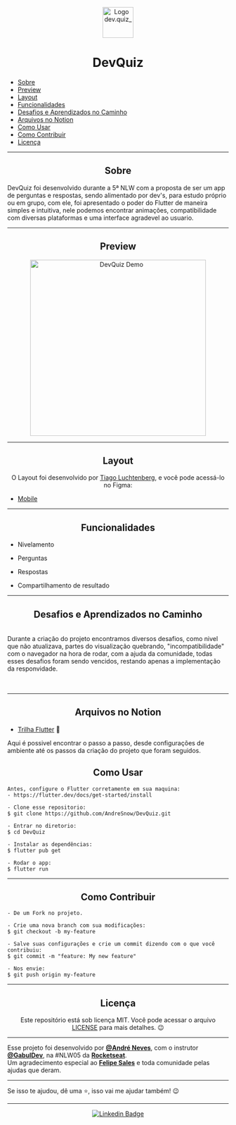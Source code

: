 <p align="center">
      <img src="https://i.ibb.co/NrShtCK/Screenshot-20210503-222100-min.png" width="70" alt="Logo dev.quiz_"/>
</p>

<h1 align="center">DevQuiz</h1>

   <p>
   
   - [Sobre](#sobre)
   - [Preview](#preview)
   - [Layout](#layout)
   - [Funcionalidades](#Funcionalidades)
   - [Desafios e Aprendizados no Caminho](#desafios-e-aprendizados-no-caminho)
   - [Arquivos no Notion](#arquivos-no-notion)
   - [Como Usar](#como-usar)
   - [Como Contribuir](#como-contribuir)
   - [Licença](#licença)

   </p>

---

<h2 align="center">Sobre</h2>

DevQuiz foi desenvolvido durante a 5ª NLW com a proposta de ser um app de perguntas e respostas, sendo alimentado por dev's, para estudo próprio ou em grupo, com ele, foi apresentado o poder do Flutter de maneira simples e intuitiva, nele podemos encontrar animações, compatibilidade com diversas plataformas e uma interface agradevel ao usuario.
<p align="center">

   <a href=""></a>
</p>

---

<h2 align="center">Preview</h2>

   <p align="center">
      <img src="https://i.ibb.co/ctv6qY1/20210503-211943-min.gif" width="400" alt="DevQuiz Demo">
   </p>

---

<h2 align="center">Layout</h2>

   <p align="center">
      O Layout foi desenvolvido por <a href="https://www.linkedin.com/in/tiagoluchtenberg/">Tiago Luchtenberg</a>, e você pode acessá-lo no Figma:
   
   - <a href="https://www.figma.com/file/XaC3pgD1B0iLSWLTsUqxIe/DevQuiz-(Copy)?node-id=0%3A1">Mobile</a>
   </p>

---

<h2 align="center">Funcionalidades</h2>

   <p>
   
- Nivelamento
- Perguntas
- Respostas
- Compartilhamento de resultado
  
   </p>

---

<h2 align="center">Desafios e Aprendizados no Caminho</h2>

   <p>
    <br> 
    <a>Durante a criação do projeto encontramos diversos desafios, como nivel que não atualizava, partes do visualização quebrando, "incompatibilidade" com o navegador na hora de rodar, com a ajuda da comunidade, todas esses desafios foram sendo vencidos, restando apenas a implementação da responvidade.</a><br>
    <br>
    <br>
   </p>

---

<h2 align="center">Arquivos no Notion</h2>

- [Trilha Flutter](https://www.notion.so/Trilha-Flutter-a306b8d8751b4f76a7a1fc8f29db6d65) 🚀

Aqui é possivel encontrar o passo a passo, desde configurações de ambiente até os passos da criação do projeto que foram seguidos.

<h2 align="center">Como Usar</h2>

   ```
   Antes, configure o Flutter corretamente em sua maquina:
   - https://flutter.dev/docs/get-started/install
   
   - Clone esse repositorio:
   $ git clone https://github.com/AndreSnow/DevQuiz.git

   - Entrar no diretorio:
   $ cd DevQuiz

   - Instalar as dependências:
   $ flutter pub get

   - Rodar o app: 
   $ flutter run
   ```

---

<h2 align="center">Como Contribuir</h2>

   ```
   - De um Fork no projeto. 

   - Crie uma nova branch com sua modificações:
   $ git checkout -b my-feature

   - Salve suas configurações e crie um commit dizendo com o que você contribuiu:
   $ git commit -m "feature: My new feature"

   - Nos envie:
   $ git push origin my-feature
   ```

---

<h2 align="center">Licença</h2>

<p align="center">
   Este repositório está sob licença MIT. Você pode acessar o arquivo <a href="https://github.com/AndreSnow/DevQuiz/blob/master/LICENSE">LICENSE</a> para mais detalhes. 😉
</p>

   ---

   Esse projeto foi desenvolvido por **[@André Neves](https://www.linkedin.com/in/andré-n-922181a6/)**, com o instrutor **[@GabulDev](https://www.linkedin.com/in/gabuldev/)**, na #NLW05 da **[Rocketseat](https://rocketseat.com.br/)**.<br>
   Um agradecimento especial ao **[Felipe Sales](https://github.com/felipecastrosales)** e toda comunidade pelas ajudas que deram. 

---
   
   Se isso te ajudou, dê uma ⭐, isso vai me ajudar também!
    😉

---

   <div align="center">

   [![Linkedin Badge](https://img.shields.io/badge/-Andre%20Neves-292929?style=flat-square&logo=Linkedin&logoColor=white&link=https://www.linkedin.com/in/andr%C3%A9-n-922181a6/)](https://www.linkedin.com/in/andré-n-922181a6/)

   </div>
